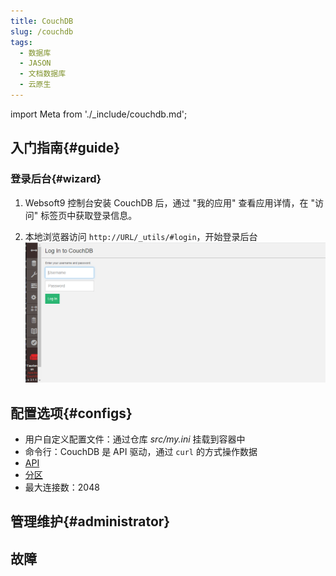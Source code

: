 ```yaml
---
title: CouchDB
slug: /couchdb
tags:
  - 数据库
  - JASON
  - 文档数据库
  - 云原生
---
```


import Meta from './_include/couchdb.md';

<Meta name="meta" />

## 入门指南{#guide}


### 登录后台{#wizard}

1. Websoft9 控制台安装 CouchDB 后，通过 "我的应用" 查看应用详情，在 "访问" 标签页中获取登录信息。 

2. 本地浏览器访问 `http://URL/_utils/#login`，开始登录后台
   ![](./assets/couchdb-init-websoft9.png)

## 配置选项{#configs}

- 用户自定义配置文件：通过仓库 *src/my.ini* 挂载到容器中
- 命令行：CouchDB 是 API 驱动，通过 `curl` 的方式操作数据
- [API](https://docs.couchdb.org/en/stable/api/index.html) 
- [分区](https://docs.couchdb.org/en/stable/partitioned-dbs/index.html#partitioned-databases)
- 最大连接数：2048

## 管理维护{#administrator}

## 故障